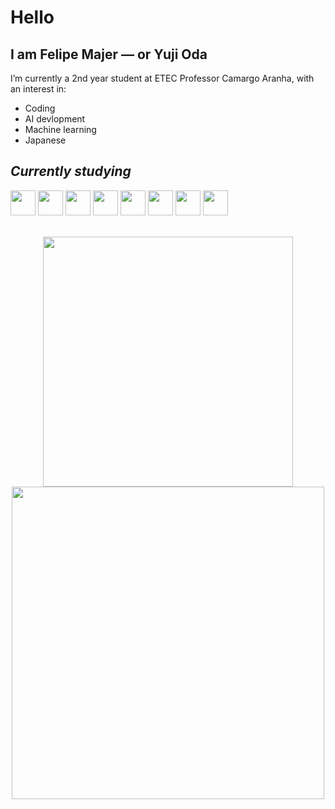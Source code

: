 # **Hello**

## I am Felipe Majer — or Yuji Oda

I’m currently a 2nd year student at ETEC Professor Camargo Aranha, with an interest in:
- Coding
- AI devlopment
- Machine learning
- Japanese

## *Currently studying*
<img src="https://cdn.jsdelivr.net/gh/devicons/devicon@latest/icons/java/java-original.svg" width="40" height="40"/> <img src="https://cdn.jsdelivr.net/gh/devicons/devicon@latest/icons/csharp/csharp-original.svg" width="40" height="40"/> <img src="https://cdn.jsdelivr.net/gh/devicons/devicon@latest/icons/python/python-original.svg" width="40" height="40"/> <img src="https://cdn.jsdelivr.net/gh/devicons/devicon@latest/icons/typescript/typescript-original.svg" width="40" height="40"/> <img src="https://cdn.jsdelivr.net/gh/devicons/devicon@latest/icons/php/php-original.svg" width="40" height="40"/> <img src="https://cdn.jsdelivr.net/gh/devicons/devicon@latest/icons/html5/html5-original.svg" width="40" height="40"/> <img src="https://cdn.jsdelivr.net/gh/devicons/devicon@latest/icons/css3/css3-original.svg" width="40" height="40"/> <img src="https://cdn.jsdelivr.net/gh/devicons/devicon@latest/icons/javascript/javascript-plain.svg" width="40" height="40"/>
<br><br>

<p align="center">
  <a href="https://github.com/Oda-Yuji">
    <img src="https://github-readme-stats.vercel.app/api/top-langs/?username=Oda-Yuji&layout=compact&langs_count=7&theme=dracula" width="400" right-margin="50"/>
  </a>
  <a href="https://github.com/Oda-Yuji">
    <img src="https://github-readme-stats.vercel.app/api?username=Oda-Yuji&show_icons=true&theme=dracula" width="500" />
  </a>
</p>
<!--
[![Top Langs](https://github-readme-stats.vercel.app/api/top-langs/?username=Oda-Yuji&layout=compact&langs_count=7&theme=dracula)](https://github.com/Oda-Yuji) [![GitHub stats](https://github-readme-stats.vercel.app/api?username=Oda-Yuji&show_icons=true&theme=dracula)](https://github.com/Oda-Yuji)
<div>
<a href="https://github.com/Oda-Yuji">
<img loading="lazy" height="180em" src="https://github-readme-stats.vercel.app/api/top-langs/?username=Oda-Yuji&layout=compact&langs_count=7&theme=dracula"/>
<img loading="lazy" height="180em" src="https://github-readme-stats.vercel.app/api?username=Oda-Yuji&show_icons=true&theme=dracula&include_all_commits=true&count_private=true"/>
</div>
<!--
![Snake animation](https://github.com/Oda-Yuji/Oda-Yuji/blob/output/github-contribution-grid-snake.svg)
-->
